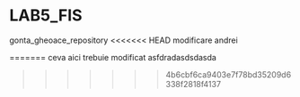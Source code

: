 # LAB5_FIS
gonta_gheoace_repository
<<<<<<< HEAD
modificare andrei

=======
ceva aici trebuie modificat
asfdradasdsdasda
>>>>>>> 4b6cbf6ca9403e7f78bd35209d6338f2818f4137
